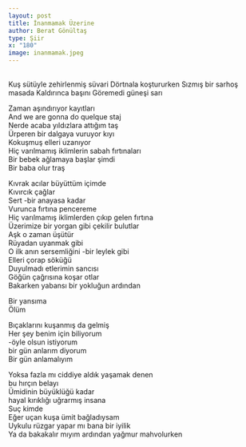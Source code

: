 ```yaml
---
layout: post
title: İnanmamak Üzerine
author: Berat Gönültaş
type: Şiir
x: "180"
image: inanmamak.jpeg
---
```

<br/>
Kuş sütüyle zehirlenmiş süvari  
Dörtnala koştururken  
Sızmış bir sarhoş masada  
Kaldırınca başını  
Göremedi güneşi sarı  

Zaman aşındırıyor kayıtları  
And we are gonna do quelque staj  
Nerde acaba yıldızlara attığım taş  
Ürperen bir dalgaya vuruyor kıyı  
Kokuşmuş elleri uzanıyor  
Hiç varılmamış iklimlerin sabah fırtınaları  
Bir bebek ağlamaya başlar şimdi  
Bir baba olur traş  

Kıvrak acılar büyüttüm içimde  
Kıvırcık çağlar  
Sert -bir anayasa kadar  
Vurunca fırtına pencereme  
Hiç varılmamış iklimlerden çıkıp gelen fırtına  
Üzerimize bir yorgan gibi çekilir bulutlar  
Aşk o zaman üşütür  
Rüyadan uyanmak gibi  
O ilk anın sersemliğini -bir leylek gibi  
Elleri çorap söküğü  
Duyulmadı etlerimin sancısı  
Göğün çağrısına koşar otlar  
Bakarken yabansı bir yokluğun ardından  

Bir yansıma  
Ölüm  

Bıçaklarını kuşanmış da gelmiş  
Her şey benim için biliyorum  
-öyle olsun istiyorum  
bir gün anlarım diyorum  
Bir gün anlamalıyım  

Yoksa fazla mı ciddiye aldık yaşamak denen  
bu hırçın belayı  
Ümidinin büyüklüğü kadar  
hayal kırıklığı uğrarmış insana  
Suç kimde  
Eğer uçan kuşa ümit bağladıysam  
Uykulu rüzgar yapar mı bana bir iyilik  
Ya da bakakalır mıyım ardından yağmur mahvolurken  

